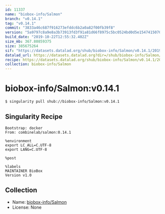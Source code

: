 ```yaml
---
id: 11337
name: "biobox-info/Salmon"
branch: "v0.14.1"
tag: "v0.14.1"
commit: "3833a46c687f916273efddc6b2a0a82f00fb39f8"
version: "5a9797c8a9e8a3b73913fd3f91a81d66f8975c5bc0524bd0d5e1547415070791"
build_date: "2019-10-22T12:55:32.402Z"
size_mb: 367.80859375
size: 385675264
sif: "https://datasets.datalad.org/shub/biobox-info/Salmon/v0.14.1/2019-10-22-3833a46c-5a9797c8/5a9797c8a9e8a3b73913fd3f91a81d66f8975c5bc0524bd0d5e1547415070791.sif"
datalad_url: https://datasets.datalad.org?dir=/shub/biobox-info/Salmon/v0.14.1/2019-10-22-3833a46c-5a9797c8/
recipe: https://datasets.datalad.org/shub/biobox-info/Salmon/v0.14.1/2019-10-22-3833a46c-5a9797c8/Singularity
collection: biobox-info/Salmon
---
```


# biobox-info/Salmon:v0.14.1

```bash
$ singularity pull shub://biobox-info/Salmon:v0.14.1
```

## Singularity Recipe

```singularity
Bootstrap: docker
From: combinelab/salmon:0.14.1

%environment
export LC_ALL=C.UTF-8
export LANG=C.UTF-8

%post

%labels
MAINTAINER BioBox
Version v1.0
```

## Collection

 - Name: [biobox-info/Salmon](https://github.com/biobox-info/Salmon)
 - License: None

